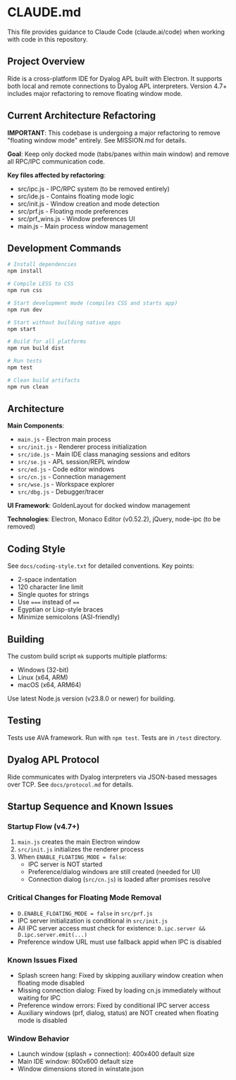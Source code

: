 # CLAUDE.md

This file provides guidance to Claude Code (claude.ai/code) when working with code in this repository.

## Project Overview

Ride is a cross-platform IDE for Dyalog APL built with Electron. It supports both local and remote connections to Dyalog APL interpreters. Version 4.7+ includes major refactoring to remove floating window mode.

## Current Architecture Refactoring

**IMPORTANT**: This codebase is undergoing a major refactoring to remove "floating window mode" entirely. See MISSION.md for details.

**Goal**: Keep only docked mode (tabs/panes within main window) and remove all RPC/IPC communication code.

**Key files affected by refactoring**:
- src/ipc.js - IPC/RPC system (to be removed entirely)
- src/ide.js - Contains floating mode logic
- src/init.js - Window creation and mode detection
- src/prf.js - Floating mode preferences
- src/prf_wins.js - Window preferences UI
- main.js - Main process window management

## Development Commands

```bash
# Install dependencies
npm install

# Compile LESS to CSS
npm run css

# Start development mode (compiles CSS and starts app)
npm run dev

# Start without building native apps
npm start

# Build for all platforms
npm run build dist

# Run tests
npm test

# Clean build artifacts
npm run clean
```

## Architecture

**Main Components**:
- `main.js` - Electron main process
- `src/init.js` - Renderer process initialization
- `src/ide.js` - Main IDE class managing sessions and editors
- `src/se.js` - APL session/REPL window
- `src/ed.js` - Code editor windows
- `src/cn.js` - Connection management
- `src/wse.js` - Workspace explorer
- `src/dbg.js` - Debugger/tracer

**UI Framework**: GoldenLayout for docked window management

**Technologies**: Electron, Monaco Editor (v0.52.2), jQuery, node-ipc (to be removed)

## Coding Style

See `docs/coding-style.txt` for detailed conventions. Key points:
- 2-space indentation
- 120 character line limit
- Single quotes for strings
- Use `===` instead of `==`
- Egyptian or Lisp-style braces
- Minimize semicolons (ASI-friendly)

## Building

The custom build script `mk` supports multiple platforms:
- Windows (32-bit)
- Linux (x64, ARM)
- macOS (x64, ARM64)

Use latest Node.js version (v23.8.0 or newer) for building.

## Testing

Tests use AVA framework. Run with `npm test`. Tests are in `/test` directory.

## Dyalog APL Protocol

Ride communicates with Dyalog interpreters via JSON-based messages over TCP. See `docs/protocol.md` for details.

## Startup Sequence and Known Issues

### Startup Flow (v4.7+)
1. `main.js` creates the main Electron window
2. `src/init.js` initializes the renderer process
3. When `ENABLE_FLOATING_MODE = false`:
   - IPC server is NOT started
   - Preference/dialog windows are still created (needed for UI)
   - Connection dialog (`src/cn.js`) is loaded after promises resolve

### Critical Changes for Floating Mode Removal
- `D.ENABLE_FLOATING_MODE = false` in `src/prf.js`
- IPC server initialization is conditional in `src/init.js`
- All IPC server access must check for existence: `D.ipc.server && D.ipc.server.emit(...)`
- Preference window URL must use fallback appid when IPC is disabled

### Known Issues Fixed
- Splash screen hang: Fixed by skipping auxiliary window creation when floating mode disabled
- Missing connection dialog: Fixed by loading cn.js immediately without waiting for IPC
- Preference window errors: Fixed by conditional IPC server access
- Auxiliary windows (prf, dialog, status) are NOT created when floating mode is disabled

### Window Behavior
- Launch window (splash + connection): 400x400 default size
- Main IDE window: 800x600 default size
- Window dimensions stored in winstate.json